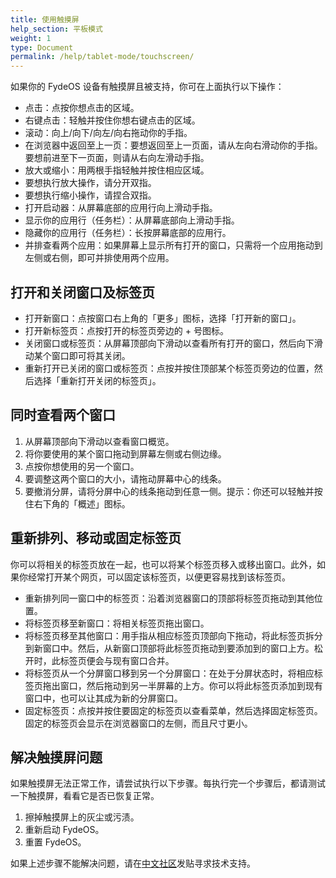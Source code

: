 ```yaml
---
title: 使用触摸屏
help_section: 平板模式
weight: 1
type: Document
permalink: /help/tablet-mode/touchscreen/
---
```


如果你的 FydeOS 设备有触摸屏且被支持，你可在上面执行以下操作：

- 点击：点按你想点击的区域。
- 右键点击：轻触并按住你想右键点击的区域。
- 滚动：向上/向下/向左/向右拖动你的手指。
- 在浏览器中返回至上一页：要想返回至上一页面，请从左向右滑动你的手指。要想前进至下一页面，则请从右向左滑动手指。
- 放大或缩小：用两根手指轻触并按住相应区域。
- 要想执行放大操作，请分开双指。
- 要想执行缩小操作，请捏合双指。
- 打开启动器：从屏幕底部的应用行向上滑动手指。
- 显示你的应用行（任务栏）：从屏幕底部向上滑动手指。
- 隐藏你的应用行（任务栏）：长按屏幕底部的应用行。
- 并排查看两个应用：如果屏幕上显示所有打开的窗口，只需将一个应用拖动到左侧或右侧，即可并排使用两个应用。

## 打开和关闭窗口及标签页
- 打开新窗口：点按窗口右上角的「更多」图标，选择「打开新的窗口」。
- 打开新标签页：点按打开的标签页旁边的 + 号图标。
- 关闭窗口或标签页：从屏幕顶部向下滑动以查看所有打开的窗口，然后向下滑动某个窗口即可将其关闭。
- 重新打开已关闭的窗口或标签页：点按并按住顶部某个标签页旁边的位置，然后选择「重新打开关闭的标签页」。

## 同时查看两个窗口
1. 从屏幕顶部向下滑动以查看窗口概览。
2. 将你要使用的某个窗口拖动到屏幕左侧或右侧边缘。
3. 点按你想使用的另一个窗口。
4. 要调整这两个窗口的大小，请拖动屏幕中心的线条。
5. 要撤消分屏，请将分屏中心的线条拖动到任意一侧。提示：你还可以轻触并按住右下角的「概述」图标。

## 重新排列、移动或固定标签页

你可以将相关的标签页放在一起，也可以将某个标签页移入或移出窗口。此外，如果你经常打开某个网页，可以固定该标签页，以便更容易找到该标签页。
- 重新排列同一窗口中的标签页：沿着浏览器窗口的顶部将标签页拖动到其他位置。
- 将标签页移至新窗口：将相关标签页拖出窗口。
- 将标签页移至其他窗口：用手指从相应标签页顶部向下拖动，将此标签页拆分到新窗口中。然后，从新窗口顶部将此标签页拖动到要添加到的窗口上方。松开时，此标签页便会与现有窗口合并。
- 将标签页从一个分屏窗口移到另一个分屏窗口：在处于分屏状态时，将相应标签页拖出窗口，然后拖动到另一半屏幕的上方。你可以将此标签页添加到现有窗口中，也可以让其成为新的分屏窗口。
- 固定标签页：点按并按住要固定的标签页以查看菜单，然后选择固定标签页。固定的标签页会显示在浏览器窗口的左侧，而且尺寸更小。

## 解决触摸屏问题

如果触摸屏无法正常工作，请尝试执行以下步骤。每执行完一个步骤后，都请测试一下触摸屏，看看它是否已恢复正常。
1. 擦掉触摸屏上的灰尘或污渍。
2. 重新启动 FydeOS。
3. 重置 FydeOS。

如果上述步骤不能解决问题，请在[中文社区](https://community.fydeos.com/)发贴寻求技术支持。

